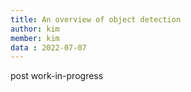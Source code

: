 ```yaml
---
title: An overview of object detection
author: kim
member: kim
data : 2022-07-07
---
```


post work-in-progress
